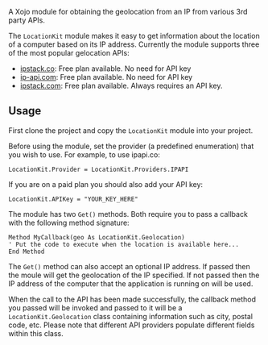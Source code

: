 A Xojo module for obtaining the geolocation from an IP from various 3rd party APIs.

The `LocationKit` module makes it easy to get information about the location of a computer based on its IP address. Currently the module supports three of the most popular gelocation APIs:

- [ipstack.co][ipapi]: Free plan available. No need for API key
- [ip-api.com][ip-api]: Free plan available. No need for API key
- [ipstack.com][ipstack]: Free plan available. Always requires an API key.

## Usage
First clone the project and copy the `LocationKit` module into your project.

Before using the module, set the provider (a predefined enumeration) that you wish to use. For example, to use ipapi.co:

```language-xojo
LocationKit.Provider = LocationKit.Providers.IPAPI
```

If you are on a paid plan you should also add your API key:

```language-xojo
LocationKit.APIKey = "YOUR_KEY_HERE"
```

The module has two `Get()` methods. Both require you to pass a callback with the following method signature:

```language-xojo
Method MyCallback(geo As LocationKit.Geolocation)
' Put the code to execute when the location is available here...
End Method
```

The `Get()` method can also accept an optional IP address. If passed then the moule will get the geolocation of the IP specified. If not passed then the IP address of the computer that the application is running on will be used. 

When the call to the API has been made successfully, the callback method you passed will be invoked and passed to it will be a `LocationKit.Geolocation` class containing information such as city, postal code, etc. Please note that different API providers populate different fields within this class.

[ipapi]: https://ipapi.co 
[ip-api]: http://ip-api.com
[ipstack]: https://ipstack.com